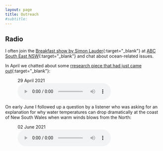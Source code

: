 ```yaml
---
layout: page
title: Outreach
#subtitle:
---
```


## Radio

I often join the [Breakfast show by Simon Lauder](https://www.abc.net.au/radio/southeastnsw/programs/breakfast/){:target="_blank"} at [ABC South East NSW](https://www.abc.net.au/radio/southeastnsw/){:target="_blank"} and chat about ocean-related issues.

In April we chatted about some [rresearch piece that had just came out](../publications/global-eke-trends.pdf){:target="_blank"}:

<figure>
    <figcaption>29 April 2021</figcaption>
    <audio
        controls
        src="ABC-Breakfast-29Apr2021.mp3">
            Your browser does not support the
            <code>audio</code> element.
    </audio>
</figure>

On early June I followed up a question by a listener who was asking for an explanation
for why water temperatures can drop dramatically at the coast of New South Wales when warm
winds blows from the North:

<figure>
    <figcaption>02 June 2021</figcaption>
    <audio
        controls
        src="ABC-Breakfast-02Jun2021.mp3">
            Your browser does not support the
            <code>audio</code> element.
    </audio>
</figure>